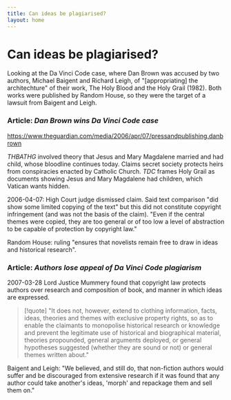 ```yaml
---
title: Can ideas be plagiarised?
layout: home
---
```


# Can ideas be plagiarised?

Looking at the Da Vinci Code case, where Dan Brown was accused by two authors, Michael Baigent and Richard Leigh, of "\[appropriating] the architechture" of their work, The Holy Blood and the Holy Grail (1982). Both works were published by Random House, so they were the target of a lawsuit from Baigent and Leigh.

### Article: *Dan Brown wins Da Vinci Code case*
https://www.theguardian.com/media/2006/apr/07/pressandpublishing.danbrown

*THBATHG* involved theory that Jesus and Mary Magdalene married and had child, whose bloodline continues today. Claims secret society protects heirs from conspiracies enacted by Catholic Church. *TDC* frames Holy Grail as documents showing Jesus and Mary Magdalene had children, which Vatican wants hidden.

2006-04-07: High Court judge dismissed claim. Said text comparison "did show some limited copying of the text" but this did not constitute copyright infringement (and was not the basis of the claim). "Even if the central themes were copied, they are too general or of too low a level of abstraction to be capable of protection by copyright law."

Random House: ruling "ensures that novelists remain free to draw in ideas and historical research".

### Article: *Authors lose appeal of Da Vinci Code plagiarism*
2007-03-28 Lord Justice Mummery found that copyright law protects authors over research and composition of book, and manner in which ideas are expressed. 

> [!quote]
> "It does not, however, extend to clothing information, facts, ideas, theories and themes with exclusive property rights, so as to enable the claimants to monopolise historical research or knowledge and prevent the legitimate use of historical and biographical material, theories propounded, general arguments deployed, or general hypotheses suggested (whether they are sound or not) or general themes written about."

Baigent and Leigh: "We believed, and still do, that non-fiction authors would suffer and be discouraged from extensive research if it was found that any author could take another's ideas, 'morph' and repackage them and sell them on."